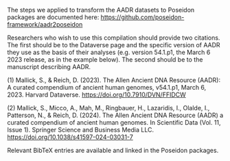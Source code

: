 The steps we applied to transform the AADR datasets to Poseidon packages are documented here: https://github.com/poseidon-framework/aadr2poseidon

Researchers who wish to use this compilation should provide two citations. The first should be to the Dataverse page and the specific version of AADR they use as the basis of their analyses (e.g. version 54.1.p1, the March 6 2023 release, as in the example below). The second should be to the manuscript describing AADR.

(1) Mallick, S., & Reich, D. (2023). The Allen Ancient DNA Resource (AADR): A curated compendium of ancient human genomes, v54.1.p1, March 6, 2023. Harvard Dataverse. https://doi.org/10.7910/DVN/FFIDCW 

(2) Mallick, S., Micco, A., Mah, M., Ringbauer, H., Lazaridis, I., Olalde, I., Patterson, N., & Reich, D. (2024). The Allen Ancient DNA Resource (AADR) a curated compendium of ancient human genomes. In Scientific Data (Vol. 11, Issue 1). Springer Science and Business Media LLC. https://doi.org/10.1038/s41597-024-03031-7 

Relevant BibTeX entries are available and linked in the Poseidon packages.

